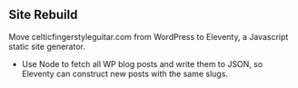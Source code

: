 ## Site Rebuild
Move celticfingerstyleguitar.com from WordPress to Eleventy, a Javascript static site generator.

- Use Node to fetch all WP blog posts and write them to JSON, so Eleventy can construct new posts with the same slugs.

